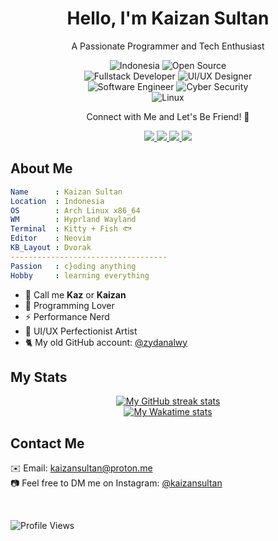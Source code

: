 <div align="center">

# Hello, I'm Kaizan Sultan

A Passionate Programmer and Tech Enthusiast

![Indonesia](https://img.shields.io/badge/Location-Indonesia-%23D90007?style=flat&logo=flag-icon-css&logoColor=white)
![Open Source](https://img.shields.io/badge/OSS-Contributor-025E8C?style=flat&logo=github&logoColor=white)  
![Fullstack Developer](https://img.shields.io/badge/Fullstack-Developer-%23333B4C?style=for-the-badge&logo=neovim&logoColor=white)
![UI/UX Designer](https://img.shields.io/badge/UI%2FUX-Designer-%23333B4C?style=for-the-badge&logo=figma&logoColor=white)  
![Software Engineer](https://img.shields.io/badge/Software-Engineer-%23333B4C?style=for-the-badge&logo=gtk&logoColor=white)
![Cyber Security](https://img.shields.io/badge/Cyber-Security-%23333B4C?style=for-the-badge&logo=caddy&logoColor=white)  
![Linux](https://img.shields.io/badge/Linux-%231A2A40?style=for-the-badge&logo=ArchLinux&logoColor=white)

Connect with Me and Let's Be Friend! 🤝

<a href="https://linktr.ee/kaizansultan" target="blank">
    <img src="https://img.shields.io/badge/LinkTree-%23181818?logo=linktree&style=for-the-badge"/>
</a>
<a href="https://instagram.com/kaizansultan" target="blank">
    <img src="https://img.shields.io/badge/Instagram-%23181818?logo=instagram&style=for-the-badge"/>
</a>
<a href="https://tiktok.com/@kaizansultan" target="blank">
    <img src="https://img.shields.io/badge/TikTok-%23181818?logo=tiktok&style=for-the-badge"/>
</a>
<a href="https://x.com/kaizansultan" target="blank">
    <img src="https://img.shields.io/badge/Twitter-%23181818?logo=X&style=for-the-badge"/>
</a>

</div>

## About Me

```yaml
Name      : Kaizan Sultan
Location  : Indonesia
OS        : Arch Linux x86_64
WM        : Hyprland Wayland
Terminal  : Kitty + Fish 🐟
Editor    : Neovim
KB_Layout : Dvorak
-----------------------------------
Passion   : c}oding anything
Hobby     : learning everything
```

-   👋 Call me **Kaz** or **Kaizan**
-   🧡 Programming Lover
-   ⚡ Performance Nerd
-   🎨 UI/UX Perfectionist Artist
-   🐈️ My old GitHub account: [@zydanalwy](https://github.com/zydanalwy)

## My Stats

<!-- Streak Stats -->
<div align="center">
  <a href="https://github.com/kaizansultan">
    <img
       src="https://github-readme-streak-stats-phi-opal.vercel.app/?user=kaizansultan&background=0d1117&currStreakNum=ffffff&sideNums=ffffff&currStreakLabel=ffffff&sideLabels=ffffff&dates=ffffff&fire=2d77dc&ring=2d77dc&locale=en&type=svg&hide_border=true"
       alt="My GitHub streak stats"
     />
  </a>
</div>

<!-- WakaTime stats (Dark mode) -->
<div align="center">
  <a href="https://github.com/kaizansultan">
    <img
        src="https://github-readme-stats-steel-omega.vercel.app/api/wakatime?username=kaizansultan&layout=compact&icon_color=2d77dc&title_color=2d77dc&text_color=ffffff&bg_color=0d1117&hide_border=true&custom_title=WakaTime%20Stats%20%28Since%20Jan%201%202025%29"
        alt="My Wakatime stats"
      />
  </a>
</div>

## Contact Me

✉️ Email: [kaizansultan@proton.me](mailto:kaizansultan@proton.me)  
📷️ Feel free to DM me on Instagram: [@kaizansultan](https://instagram.com/kaizansultan)

<br />

![Profile Views](https://komarev.com/ghpvc/?username=kaizansultan&color=blue&style=flat)
